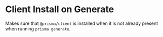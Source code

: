 # Client Install on Generate

Makes sure that `@prisma/client` is installed when it is not already present when running `prisma generate`.

